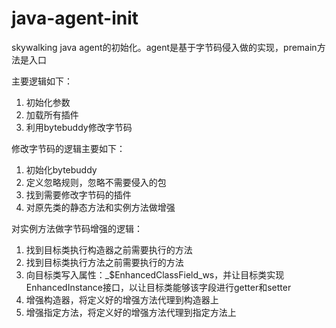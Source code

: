 # java-agent-init

skywalking java agent的初始化。agent是基于字节码侵入做的实现，premain方法是入口


主要逻辑如下：

1. 初始化参数
2. 加载所有插件
3. 利用bytebuddy修改字节码

修改字节码的逻辑主要如下：

1. 初始化bytebuddy
2. 定义忽略规则，忽略不需要侵入的包
3. 找到需要修改字节码的插件
4. 对原先类的静态方法和实例方法做增强

对实例方法做字节码增强的逻辑：

1. 找到目标类执行构造器之前需要执行的方法
2. 找到目标类执行方法之前需要执行的方法
3. 向目标类写入属性：_$EnhancedClassField_ws，并让目标类实现EnhancedInstance接口，以让目标类能够该字段进行getter和setter
4. 增强构造器，将定义好的增强方法代理到构造器上
5. 增强指定方法，将定义好的增强方法代理到指定方法上